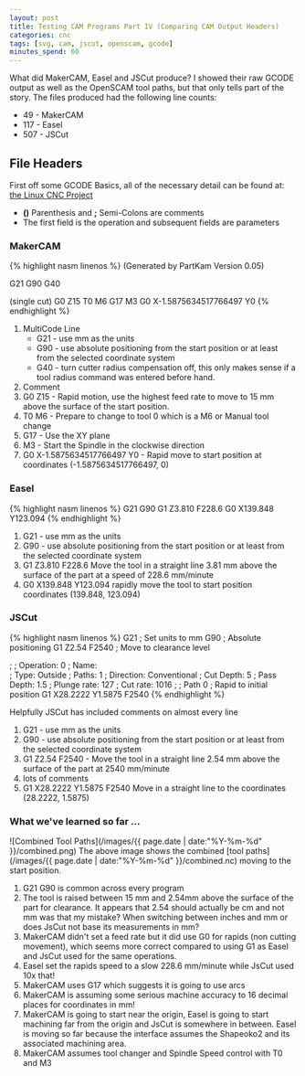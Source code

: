 ```yaml
---
layout: post
title: Testing CAM Programs Part IV (Comparing CAM Output Headers)
categories: cnc
tags: [svg, cam, jscut, openscam, gcode]
minutes_spend: 60
---
```

What did MakerCAM, Easel and JSCut produce? I showed their raw GCODE output as well as the OpenSCAM tool paths, but that only tells part of the story. The files produced had the following line counts:  

* 49  - MakerCAM
* 117 - Easel
* 507 - JSCut

## File Headers
First off some GCODE Basics, all of the necessary detail can be found at: [the Linux CNC Project](http://linuxcnc.org/docs/html/gcode.html)

*  __()__ Parenthesis and __;__ Semi-Colons are comments 
* The first field is the operation and subsequent fields are parameters

### MakerCAM
{% highlight nasm linenos %}
(Generated by PartKam Version 0.05)

G21 G90 G40

(single cut)
G0 Z15
T0 M6
G17
M3
G0 X-1.5875634517766497 Y0
{% endhighlight %}

1. MultiCode Line
    * G21 - use mm as the units
    * G90 - use absolute positioning from the start position or at least from the selected coordinate system
    * G40 - turn cutter radius compensation off, this only makes sense if a tool radius command was entered before hand.
2. Comment
3. G0 Z15 - Rapid motion, use the highest feed rate to move to 15 mm above the surface of the start position.
4. T0 M6 - Prepare to change to tool 0 which is a M6 or Manual tool change
5. G17 - Use the XY plane
6. M3 - Start the Spindle in the clockwise direction
7. G0 X-1.5875634517766497 Y0 - Rapid move to start position at coordinates (-1.5875634517766497, 0)


### Easel
{% highlight nasm linenos %}
G21
G90
G1 Z3.810 F228.6
G0 X139.848 Y123.094
{% endhighlight %}

1. G21 - use mm as the units
2. G90 - use absolute positioning from the start position or at least from the selected coordinate system
3. G1 Z3.810 F228.6 Move the tool in a straight line 3.81 mm above the surface of the part at a speed of 228.6 mm/minute
4. G0 X139.848 Y123.094 rapidly move the tool to start position coordinates (139.848, 123.094)

### JSCut
{% highlight nasm linenos %}
G21         ; Set units to mm
G90         ; Absolute positioning
G1 Z2.54 F2540      ; Move to clearance level

;
; Operation:    0
; Name:         
; Type:         Outside
; Paths:        1
; Direction:    Conventional
; Cut Depth:    5
; Pass Depth:   1.5
; Plunge rate:  127
; Cut rate:     1016
;
; Path 0
; Rapid to initial position
G1 X28.2222 Y1.5875 F2540
{% endhighlight %}

Helpfully JSCut has included comments on almost every line

1. G21 - use mm as the units
2. G90 - use absolute positioning from the start position or at least from the selected coordinate system
3. G1 Z2.54 F2540 - Move the tool in a straight line 2.54 mm above the surface of the part at 2540 mm/minute
4. lots of comments
5. G1 X28.2222 Y1.5875 F2540 Move in a straight line to the coordinates (28.2222, 1.5875)

### What we've learned so far ...
![Combined Tool Paths](/images/{{ page.date | date:"%Y-%m-%d" }}/combined.png)
The above image shows the combined [tool paths](/images/{{ page.date | date:"%Y-%m-%d" }}/combined.nc) moving to the start position.


1. G21 G90 is common across every program
2. The tool is raised between 15 mm and 2.54mm above the surface of the part for clearance. It appears that 2.54 should actually be cm and not mm was that my mistake? When switching between inches and mm or does JsCut not base its measurements in mm?
3. MakerCAM didn't set a feed rate but it did use G0 for rapids (non cutting movement), which seems more correct compared to using G1 as Easel and JsCut used for the same operations.
4. Easel set the rapids speed to a slow 228.6 mm/minute while JsCut used 10x that! 
5. MakerCAM uses G17 which suggests it is going to use arcs 
6. MakerCAM is assuming some serious machine accuracy to 16 decimal places for coordinates in mm!
7. MakerCAM is going to start near the origin, Easel is going to start machining far from the origin and JsCut is somewhere in between. Easel is moving so far because the interface assumes the Shapeoko2 and its associated machining area.
8. MakerCAM assumes tool changer and Spindle Speed control with T0 and M3
